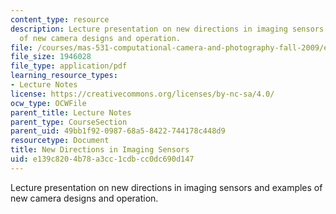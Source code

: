 ```yaml
---
content_type: resource
description: Lecture presentation on new directions in imaging sensors and examples
  of new camera designs and operation.
file: /courses/mas-531-computational-camera-and-photography-fall-2009/e139c8204b78a3cc1cdbcc0dc690d147_MITMAS_531F09_lec09_2b.pdf
file_size: 1946028
file_type: application/pdf
learning_resource_types:
- Lecture Notes
license: https://creativecommons.org/licenses/by-nc-sa/4.0/
ocw_type: OCWFile
parent_title: Lecture Notes
parent_type: CourseSection
parent_uid: 49bb1f92-0987-68a5-8422-744178c448d9
resourcetype: Document
title: New Directions in Imaging Sensors
uid: e139c820-4b78-a3cc-1cdb-cc0dc690d147
---
```

Lecture presentation on new directions in imaging sensors and examples of new camera designs and operation.